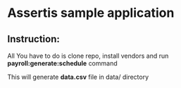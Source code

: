 # Assertis sample application #


## **Instruction**: ##


All You have to do is clone repo, install vendors and run **payroll:generate:schedule** command

This will generate **data.csv** file in data/ directory

